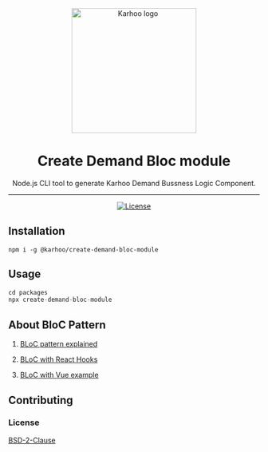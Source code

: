 <div align="center">
<a href="https://karhoo.com">
  <img
    alt="Karhoo logo"
    width="250px"
    src="https://cdn.karhoo.com/s/images/logos/karhoo_logo.png"
  />
</a>

<h1>Create Demand Bloc module</h1>

Node.js CLI tool to generate Karhoo Demand Bussness Logic Component.

<hr />

[![License](https://img.shields.io/badge/License-BSD%202--Clause-orange.svg)](https://opensource.org/licenses/BSD-2-Clause)

</div>

## Installation

```
npm i -g @karhoo/create-demand-bloc-module
```

## Usage

```js
cd packages
npx create-demand-bloc-module
```

## About BloC Pattern

1. [BLoC pattern explained](http://flutterdevs.com/blog/bloc-pattern-in-flutter-part-1/)

2. [BLoC with React Hooks](https://magarcia.io/2019/02/18/bloc-pattern-with-react-hooks)

3. [BLoC with Vue example](https://github.com/kevinrodriguez-io/vue-bloc-state-management)

## Contributing

### License

[BSD-2-Clause](../LICENSE)

